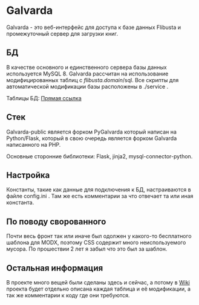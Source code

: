 # Galvarda
Galvarda - это веб-интерфейс для доступа к базе данных Flibusta и промежуточный сервер для загрузки книг.

## БД
В качестве основного и единственного сервера базы данных используется MySQL 8. Galvarda рассчитан на использование модифицированных таблиц с *flibusta.domain*/sql. Все скрипты для автоматической модификации базы расположены в ./service .

Таблицы БД: [Прямая ссылка](http://178.253.23.111:82/)

## Стек
Galvarda-public является форком PyGalvarda который написан на Python/Flask, который в свою очередь является форком Galvarda написанного на PHP.

Основные сторонние библиотеки: Flask, jinja2, mysql-connector-python.

## Настройка
Константы, такие как данные для подключения к БД, настраиваются в файле config.ini . Там же есть комментарии за что отвечает та или иная константа.

## По поводу сворованного
Почти весь фронт так или иначе был одолжен у какого-то бесплатного шаблона для MODX, поэтому CSS содержит много неиспользуемого мусора. По прошествии 2 лет я забыл что это был за шаблон.

## Остальная информация
В проекте много вещей были сделаны здесь и сейчас, а потому в [Wiki](https://github.com/Kingistel/Galvarda-public/wiki) проекта будет отдельно описана каждая таблица и её модификации, а так же комментарии к коду где они требуются. 
